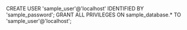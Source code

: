 CREATE USER 'sample_user'@'localhost' IDENTIFIED BY 'sample_password';
GRANT ALL PRIVILEGES ON sample_database.* TO 'sample_user'@'localhost';

